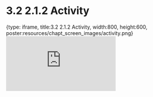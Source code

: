 # 3.2 2.1.2 Activity
 
{type: iframe, title:3.2 2.1.2 Activity, width:800, height:600, poster:resources/chapt_screen_images/activity.png}
![](https://vgaysin1.github.io/CURE-MicrobialMysteries-test/activity.html)
 

 
